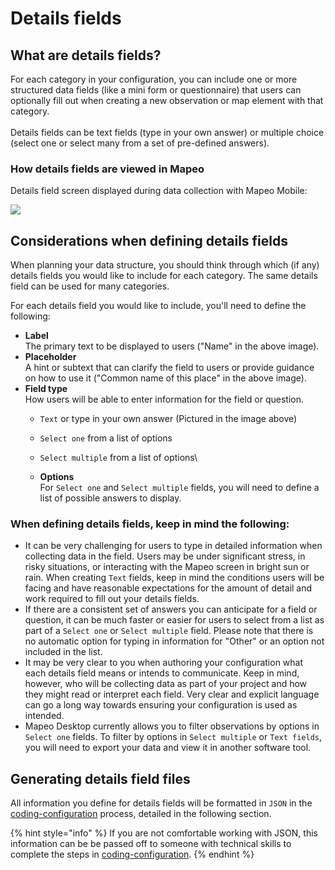 # Details fields

## What are details fields?

For each category in your configuration, you can include one or more structured data fields (like a mini form or questionnaire) that users can optionally fill out when creating a new observation or map element with that category.\
\
Details fields can be text fields (type in your own answer) or multiple choice (select one or select many from a set of pre-defined answers).

### How details fields are viewed in Mapeo

Details field screen displayed during data collection with Mapeo Mobile:

&#x20;![](../../../../../.gitbook/assets/Mm\_example\_details\_field\_name.jpg)



## Considerations when defining details fields

When planning your data structure, you should think through which (if any) details fields you would like to include for each category. The same details field can be used for many categories.

For each details field you would like to include, you'll need to define the following:

* **Label**\
  The primary text to be displayed to users ("Name" in the above image).
* **Placeholder**\
  A hint or subtext that can clarify the field to users or provide guidance on how to use it  ("Common name of this place" in the above image).
* **Field type**\
  How users will be able to enter information for the field or question.
  * `Text` or type in your own answer (Pictured in the image above)
  * `Select one` from a list of options
  * `Select multiple` from a list of options\

  * **Options**\
    For `Select one` and `Select multiple` fields, you will need to define a list of possible answers to display.

### **When defining details fields, keep in mind the following:**

* It can be very challenging for users to type in detailed information when collecting data in the field. Users may be under significant stress, in risky situations, or interacting with the Mapeo screen in bright sun or rain. When creating `Text` fields, keep in mind the conditions users will be facing and have reasonable expectations for the amount of detail and work required to fill out your details fields. &#x20;
* If there are a consistent set of answers you can anticipate for a field or question, it can be much faster or easier for users to select from a list as part of a `Select one` or `Select multiple` field. Please note that there is no automatic option for typing in information for "Other" or an option not included in the list.
* It may be very clear to you when authoring your configuration what each details field means or intends to communicate. Keep in mind, however, who will be collecting data as part of your project and how they might read or interpret each field. Very clear and explicit language can go a long way towards ensuring your configuration is used as intended.
* Mapeo Desktop currently allows you to filter observations by options in `Select one` fields. To filter by options in `Select multiple` or `Text fields`, you will need to export your data and view it in another software tool.

## Generating details field files

All information you define for details fields will be formatted in `JSON` in the [coding-configuration](../coding-configuration/ "mention") process, detailed in the following section.

{% hint style="info" %}
If you are not comfortable working with JSON, this information can be be passed off to someone with technical skills to complete the steps in [coding-configuration](../coding-configuration/ "mention").
{% endhint %}
